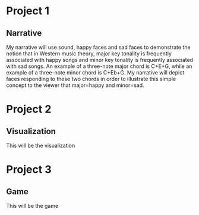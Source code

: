 # Project 1
## Narrative
My narrative will use sound, happy faces and sad faces to demonstrate the notion that in Western music theory, major key tonality is frequently associated with happy songs and minor key tonality is frequently associated with sad songs. An example of a three-note major chord is C+E+G, while an example of a three-note minor chord is C+Eb+G. My narrative will depict faces responding to these two chords in order to illustrate this simple concept to the viewer that major=happy and minor=sad.

# Project 2
## Visualization
This will be the visualization

# Project 3
## Game
This will be the game

